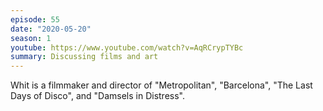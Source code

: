 ```yaml
---
episode: 55
date: "2020-05-20"
season: 1
youtube: https://www.youtube.com/watch?v=AqRCrypTYBc
summary: Discussing films and art
---
```

Whit is a filmmaker and director of "Metropolitan", "Barcelona", "The Last Days of Disco", and "Damsels in Distress".
